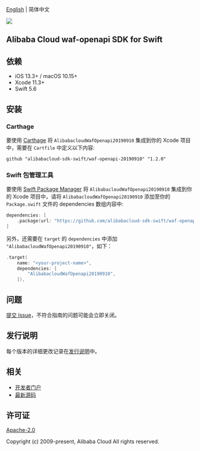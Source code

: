 [English](README.md) | 简体中文

![](https://aliyunsdk-pages.alicdn.com/icons/AlibabaCloud.svg)

## Alibaba Cloud waf-openapi SDK for Swift

## 依赖

- iOS 13.3+ / macOS 10.15+
- Xcode 11.3+
- Swift 5.6

## 安装

### Carthage

要使用 [Carthage](https://github.com/Carthage/Carthage) 将 `AlibabacloudWafOpenapi20190910` 集成到你的 Xcode 项目中，需要在 `Cartfile` 中定义以下内容:

```ogdl
github "alibabacloud-sdk-swift/waf-openapi-20190910" "1.2.0"
```

### Swift 包管理工具

要使用 [Swift Package Manager](https://swift.org/package-manager/) 将 `AlibabacloudWafOpenapi20190910` 集成到你的 Xcode 项目中，请将 `AlibabacloudWafOpenapi20190910` 添加至你的 `Package.swift` 文件的 dependencies 数组内容中:

```swift
dependencies: [
    .package(url: "https://github.com/alibabacloud-sdk-swift/waf-openapi-20190910.git", from: "1.2.0")
]
```

另外，还需要在 `target` 的 `dependencies` 中添加 `"AlibabacloudWafOpenapi20190910"`，如下：

```swift
.target(
    name: "<your-project-name>",
    dependencies: [
        "AlibabacloudWafOpenapi20190910",
    ]),
```

## 问题

[提交 Issue](https://github.com/alibabacloud-sdk-swift/waf-openapi-20190910/issues/new)，不符合指南的问题可能会立即关闭。

## 发行说明

每个版本的详细更改记录在[发行说明](./ChangeLog.txt)中。

## 相关

* [开发者门户](https://next.api.aliyun.com/home)
* [最新源码](https://github.com/alibabacloud-sdk-swift/waf-openapi-20190910)

## 许可证

[Apache-2.0](http://www.apache.org/licenses/LICENSE-2.0)

Copyright (c) 2009-present, Alibaba Cloud All rights reserved.
